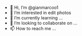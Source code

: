 - 👋 Hi, I’m @gianmarcoo1 
- 👀 I’m interested in edit photos
- 🌱 I’m currently learning ...
- 💞️ I’m looking to collaborate on ...
- 📫 How to reach me ...

<!---
gianmarcoo1/gianmarcoo1 is a ✨ special ✨ repository because its `README.md` (this file) appears on your GitHub profile.
You can click the Preview link to take a look at your changes.
--->
